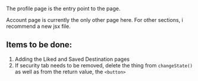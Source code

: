The profile page is the entry point to the page. 

Account page is currently the only other page here. For other sections, i recommend a new jsx file.

## Items to be done:
1. Adding the Liked and Saved Destination pages
2. If security tab needs to be removed, delete the thing from `changeState()` as well as from the return value, the `<button>`